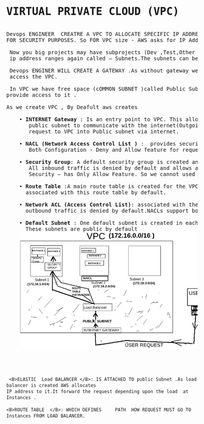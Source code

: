 
<pre>
<h1>VIRTUAL PRIVATE CLOUD (VPC)</h1>
Devops ENGINEER  CREATRE A VPC TO ALLOCATE SPECIFIC IP ADDRESS RANGE TO OUR PROJECTS
FOR SECURITY PURPOSES. So FOR VPC size - AWS asks for IP Address Ranges.

 Now you big projects may have subprojects (Dev ,Test,Other etc): so we will split 
 ip address ranges again called – Subnets.The subnets can be public and private.

 Devops ENGINER WILL CREATE A GATEWAY .As without gateway we wont be able to
 access the VPC. 

 In VPC we have free space (cOMMON SUBNET )called Public Subnet . And internet gateway 
provide access to it .

As we create VPC , By Deafult aws creates
 
    • <B>INTERNET Gateway </B>: Is an entry point to VPC. This allows instances in the default
       public subnet to communicate with the internet(Outgoing Requests) and allows incoming 
       request to VPC into Public subnet via internet. 
      
    • <B>NACL (Network Access Control List )</B> :  provides security a subnet level Of VPC. It has 
       Both Configuration - Deny and Allow feature for requests.
 
    • <B>Security Group</B>: A default security group is created and associated with the VPC. 
       All inbound traffic is denied by default and allows all outbound traffic.
       Security – has Only Allow Feature. So we cannot used Deny feature here.
 
    • <B>Route Table </B>:A main route table is created for the VPC, and all subnets are 
      associated with this route table by default. 
 
    • <B>Network ACL (Access Control List)</B>: associated with the VPC.  All inbound and 
      outbound traffic is denied by default.NACLs support both allow and deny traffic rules.
 
    • <B>Default Subnet </B>: One default subnet is created in each Availability Zone within the VPC.
      These subnets are public by default
    <IMG SRC="VPC.png">
    <h4></h4>
</pre>


     <B>ELASTIC  Load BALANCER </B>: IS ATTACHED TO public Subnet .As load balancer is created AWS allocates 
    IP address to it.It forward the request depending upon the load  at Instances .
    
    <B>ROUTE TABLE  </B>: WHICH DEFINES 	PATH  HOW REQUEST MUST GO TO Instances FROM LOAD BALANCER.
    

<pre>
<h1></h1>
    <h4></h4>
</pre>



<pre>
<h1></h1>
    <h4></h4>
</pre>
